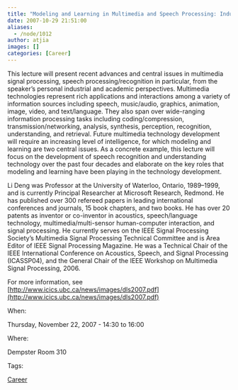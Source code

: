 ```yaml
---
title: "Modeling and Learning in Multimedia and Speech Processing: Industrial and Academic Perspectives"
date: 2007-10-29 21:51:00
aliases:
  - /node/1012
author: atjia
images: []
categories: [Career]
---
```


This lecture will present recent advances and central issues in multimedia signal processing, speech processing/recognition in particular, from the speaker’s personal industrial and academic perspectives. Multimedia technologies represent rich applications and interactions among a variety of information sources including speech, music/audio, graphics, animation, image, video, and text/language. They also span over wide-ranging information processing tasks including coding/compression, transmission/networking, analysis, synthesis, perception, recognition, understanding, and retrieval. Future multimedia technology development will require an increasing level of intelligence, for which modeling and learning are two central issues. As a concrete example, this lecture will focus on the development of speech recognition and understanding technology over the past four decades and elaborate on the key roles that modeling and learning have been playing in the technology development.

Li Deng was Professor at the University of Waterloo, Ontario, 1989–1999, and is currently Principal Researcher at Microsoft Research, Redmond. He has published over 300 refereed papers in leading international conferences and journals, 15 book chapters, and two books. He has over 20 patents as inventor or co-inventor in acoustics, speech/language technology, multimedia/multi-sensor human-computer interaction, and signal processing. He currently serves on the IEEE Signal Processing Society’s Multimedia Signal Processing Technical Committee and is Area Editor of IEEE Signal Processing Magazine. He was a Technical Chair of the IEEE International Conference on Acoustics, Speech, and Signal Processing (ICASSP04), and the General Chair of the IEEE Workshop on Multimedia Signal Processing, 2006.

For more information, see [http://www.icics.ubc.ca/news/images/dls2007.pdf](http://www.icics.ubc.ca/news/images/dls2007.pdf)

When:

Thursday, November 22, 2007 - 14:30 to 16:00

Where:

Dempster Room 310

Tags:

[Career](/career)
